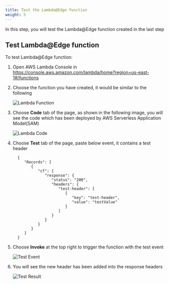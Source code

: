 ```yaml
---
title: Test the Lambda@Edge function 
weight: 5
---
```


In this step, you will test the Lambda@Edge function created in the last step 


## Test Lambda@Edge function 

To test Lambda@Edge function:
1. Open AWS Lambda Console in https://console.aws.amazon.com/lambda/home?region=us-east-1#/functions
2. Choose the function you have created, it would be similar to the following
   
   ![Lambda Function](/images/lambda_func.png)
   
3. Choose **Code** tab of the page, as shown in the following image, you will see the code which has been deployed by AWS Serverless Application Model(SAM)
   
   ![Lambda Code](/images/lambda_code.png)
   
4. Choose **Test** tab of the page, paste below event, it contains a test header 

         {
            "Records": [
               {
                  "cf": {
                     "response": {
                        "status": "200",
                        "headers": {
                           "test-header": [
                              {
                                 "key": "test-header",
                                 "value": "testValue"
                              }
                           ]
                        }
                     }
                  }
               }
            ]
         }

   
5. Choose **Invoke** at the top right to trigger the function with the test event 
    
    ![Test Event](/images/test_event.png)

6. You will see the new header has been added into the response headers

   ![Test Result](/images/test_result.png)


